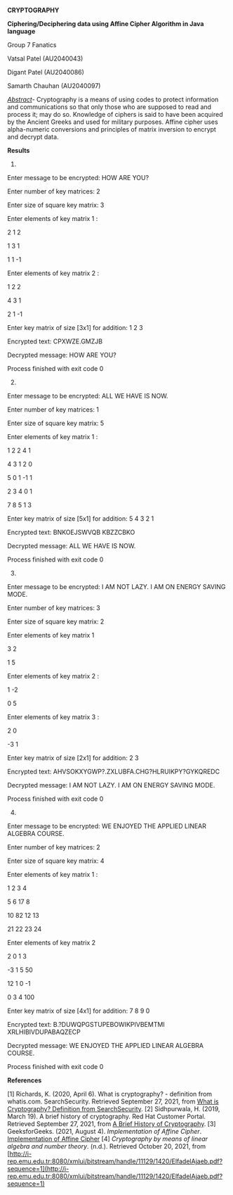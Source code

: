 **CRYPTOGRAPHY**

**Ciphering/Deciphering data using Affine Cipher Algorithm in Java language**

Group 7 Fanatics

Vatsal Patel (AU2040043)

Digant Patel (AU2040086)

Samarth Chauhan (AU2040097)

_<span style="text-decoration:underline;">Abstract</span>-_ Cryptography is a means of using codes to protect information and communications so that only those who are supposed to read and process it; may do so. Knowledge of ciphers is said to have been acquired by the Ancient Greeks and used for military purposes. Affine cipher uses alpha-numeric conversions and principles of matrix inversion to encrypt and decrypt data.

**Results**

1.

Enter message to be encrypted: HOW ARE YOU?

Enter number of key matrices: 2

Enter size of square key matrix: 3

Enter elements of key matrix 1 :

2 1 2

1 3 1

1 1 -1

Enter elements of key matrix 2 :

1 2 2

4 3 1

2 1 -1

Enter key matrix of size [3x1] for addition: 1 2 3

Encrypted text: CPXWZE.GMZJB

Decrypted message: HOW ARE YOU?

Process finished with exit code 0

2.

Enter message to be encrypted: ALL WE HAVE IS NOW.

Enter number of key matrices: 1

Enter size of square key matrix: 5

Enter elements of key matrix 1 :

1 2 2 4 1

4 3 1 2 0

5 0 1 -1 1

2 3 4 0 1

7 8 5 1 3

Enter key matrix of size [5x1] for addition: 5 4 3 2 1

Encrypted text: BNKOEJSWVQB KBZZCBKO

Decrypted message: ALL WE HAVE IS NOW.

Process finished with exit code 0

3.

Enter message to be encrypted: I AM NOT LAZY. I AM ON ENERGY SAVING MODE.

Enter number of key matrices: 3

Enter size of square key matrix: 2

Enter elements of key matrix 1

3 2

1 5

Enter elements of key matrix 2 :

1 -2

0 5

Enter elements of key matrix 3 :

2 0

-3 1

Enter key matrix of size [2x1] for addition: 2 3

Encrypted text: AHVSOKXYGWP?.ZXLUBFA.CHG?HLRUIKPY?GYKQREDC

Decrypted message: I AM NOT LAZY. I AM ON ENERGY SAVING MODE.

Process finished with exit code 0

4.

Enter message to be encrypted: WE ENJOYED THE APPLIED LINEAR ALGEBRA COURSE.

Enter number of key matrices: 2

Enter size of square key matrix: 4

Enter elements of key matrix 1 :

1 2 3 4

5 6 17 8

10 82 12 13

21 22 23 24

Enter elements of key matrix 2

2 0 1 3

-3 1 5 50

12 1 0 -1

0 3 4 100

Enter key matrix of size [4x1] for addition: 7 8 9 0

Encrypted text: B.?DUWQPGSTUPEBOWIKPIVBEMTMI XRLHIBIVDUPABAQZECP

Decrypted message: WE ENJOYED THE APPLIED LINEAR ALGEBRA COURSE.

Process finished with exit code 0

**References**



[1] Richards, K. (2020, April 6). What is cryptography? - definition from whatis.com.      SearchSecurity. Retrieved September 27, 2021, from [What is Cryptography? Definition from  SearchSecurity](https://searchsecurity.techtarget.com/definition/cryptography#:~:text=Cryptography%20is%20a%20method%20of,%22%20stands%20for%20%22writing.%22). 
[2] Sidhpurwala, H. (2019, March 19). A brief history of cryptography. Red Hat Customer Portal. Retrieved September 27, 2021, from [A Brief History of Cryptography](https://access.redhat.com/blogs/766093/posts/1976023).
[3] GeeksforGeeks. (2021, August 4). _Implementation of Affine Cipher_. [Implementation of Affine Cipher](https://www.geeksforgeeks.org/implementation-affine-cipher/)
[4] _Cryptography by means of linear algebra and number theory_. (n.d.). Retrieved October 20, 2021, from [http://i-rep.emu.edu.tr:8080/xmlui/bitstream/handle/11129/1420/ElfadelAjaeb.pdf?sequence=1](http://i-rep.emu.edu.tr:8080/xmlui/bitstream/handle/11129/1420/ElfadelAjaeb.pdf?sequence=1)


